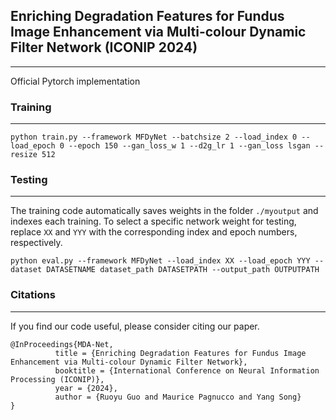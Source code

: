 ## Enriching Degradation Features for Fundus Image Enhancement via Multi-colour Dynamic Filter Network (ICONIP 2024)
---
Official Pytorch implementation
### Training
---
```python train.py --framework MFDyNet --batchsize 2 --load_index 0 --load_epoch 0 --epoch 150 --gan_loss_w 1 --d2g_lr 1 --gan_loss lsgan --resize 512```
### Testing
---
The training code automatically saves weights in the folder ```./myoutput``` and indexes each training. To select a specific network weight for testing, replace ```XX``` and ```YYY``` with the corresponding index and epoch numbers, respectively.  
```
python eval.py --framework MFDyNet --load_index XX --load_epoch YYY --dataset DATASETNAME dataset_path DATASETPATH --output_path OUTPUTPATH
```
### Citations
---
If you find our code useful, please consider citing our paper.

```
@InProceedings{MDA-Net,
          title = {Enriching Degradation Features for Fundus Image Enhancement via Multi-colour Dynamic Filter Network},
          booktitle = {International Conference on Neural Information Processing (ICONIP)},
          year = {2024},
          author = {Ruoyu Guo and Maurice Pagnucco and Yang Song}
}
```

